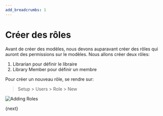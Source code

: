 ```yaml
---
add_breadcrumbs: 1
---
```

# Créer des rôles

Avant de créer des modèles, nous devons auparavant créer des rôles qui auront des permissions sur le modèles. Nous allons
créer deux rôles:

1. Librarian pour définir le libraire
1. Library Member pour définir un membre

Pour créer un nouveau rôle, se rendre sur:

> Setup > Users > Role > New

<img class="screenshot" alt="Adding Roles" src="/docs/assets/img/roles_creation.png">

{next}
